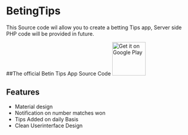 # BetingTips
This Source code wil allow you to create a betting Tips app, Server side PHP code will be provided in future.

##The official Betin Tips App Source Code
<a href='https://play.google.com/store/apps/details?id=ke.co.ipandasoft.betintips&pcampaignid=MKT-Other-global-all-co-prtnr-py-PartBadge-Mar2515-1'><img alt='Get it on Google Play' src='https://play.google.com/intl/en_us/badges/images/generic/en_badge_web_generic.png' height=90px/></a>

## Features
- Material design
- Notification on number matches won
- Tips Added on daily Basis
- Clean Userinterface Design

